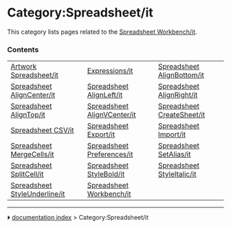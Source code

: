 # Category:Spreadsheet/it
This category lists pages related to the [Spreadsheet Workbench/it](Spreadsheet_Workbench/it.md).

### Contents

|     |     |     |
| --- | --- | --- |
| [Artwork Spreadsheet/it](Artwork_Spreadsheet/it.md) | [Expressions/it](Expressions/it.md) | [Spreadsheet AlignBottom/it](Spreadsheet_AlignBottom/it.md) |
| [Spreadsheet AlignCenter/it](Spreadsheet_AlignCenter/it.md) | [Spreadsheet AlignLeft/it](Spreadsheet_AlignLeft/it.md) | [Spreadsheet AlignRight/it](Spreadsheet_AlignRight/it.md) |
| [Spreadsheet AlignTop/it](Spreadsheet_AlignTop/it.md) | [Spreadsheet AlignVCenter/it](Spreadsheet_AlignVCenter/it.md) | [Spreadsheet CreateSheet/it](Spreadsheet_CreateSheet/it.md) |
| [Spreadsheet CSV/it](Spreadsheet_CSV/it.md) | [Spreadsheet Export/it](Spreadsheet_Export/it.md) | [Spreadsheet Import/it](Spreadsheet_Import/it.md) |
| [Spreadsheet MergeCells/it](Spreadsheet_MergeCells/it.md) | [Spreadsheet Preferences/it](Spreadsheet_Preferences/it.md) | [Spreadsheet SetAlias/it](Spreadsheet_SetAlias/it.md) |
| [Spreadsheet SplitCell/it](Spreadsheet_SplitCell/it.md) | [Spreadsheet StyleBold/it](Spreadsheet_StyleBold/it.md) | [Spreadsheet StyleItalic/it](Spreadsheet_StyleItalic/it.md) |
| [Spreadsheet StyleUnderline/it](Spreadsheet_StyleUnderline/it.md) | [Spreadsheet Workbench/it](Spreadsheet_Workbench/it.md) |



---
⏵ [documentation index](../README.md) > Category:Spreadsheet/it
